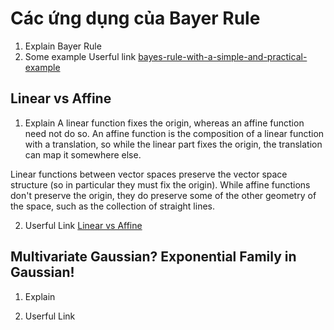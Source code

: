 # Các ứng dụng của Bayer Rule
1. Explain Bayer Rule
2. Some example
Userful link [bayes-rule-with-a-simple-and-practical-example](https://towardsdatascience.com/bayes-rule-with-a-simple-and-practical-example-2bce3d0f4ad0)

## Linear vs Affine
1. Explain
A linear function fixes the origin, whereas an affine function need not do so. An affine function is the composition of a linear function with a translation, so while the linear part fixes the origin, the translation can map it somewhere else.

Linear functions between vector spaces preserve the vector space structure (so in particular they must fix the origin). While affine functions don't preserve the origin, they do preserve some of the other geometry of the space, such as the collection of straight lines.

2. Userful Link
[Linear vs Affine](https://math.stackexchange.com/a/275327)


## Multivariate Gaussian? Exponential Family in Gaussian!
1. Explain

2. Userful Link